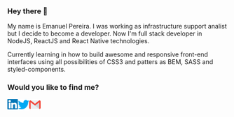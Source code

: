 ### Hey there 👋

My name is Emanuel Pereira. I was working as infrastructure support analist but I decide to become a developer. Now I'm full stack developer in NodeJS, ReactJS and React Native technologies.

Currently learning in how to build awesome and responsive front-end interfaces using all possibilities of CSS3 and patters as BEM, SASS and styled-components.


### Would you like to find me?
  <a href="https://in.linkedin.com/in/emanuel-c-pereira" target="_blank">
    <img align="left" alt="Emanuel | Linkedin" width="24px" src="https://github.com/hargun79/hargun79/blob/master/Assets/Linkedin.svg" />
  </a>
  <a href="https://twitter.com/Emanuelcdpr" target="_blank">
    <img align="left" alt="Emanuel | Twitter" width="26px" src="https://github.com/hargun79/hargun79/blob/master/Assets/Twitter.svg" />
  </a>
  <a href="mailto:emanuelcdpr@gmail.com">
    <img align="left" alt="Emanuel | Gmail" width="26px" src="https://github.com/hargun79/hargun79/blob/master/Assets/Gmail.svg" />
  </a>

